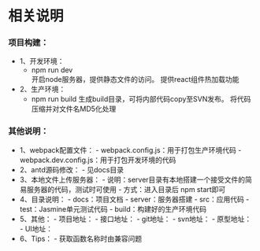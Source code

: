 # 相关说明
 
### 项目构建：
- 1、开发环境：
    - npm run dev     
        开启node服务器，提供静态文件的访问。
        提供react组件热加载功能
- 2、生产环境：
    - npm run build
        生成build目录，可将内部代码copy至SVN发布。
        将代码压缩并对文件名MD5化处理

### 其他说明：
- 1、webpack配置文件：
       - webpack.config.js：用于打包生产环境代码
       - webpack.dev.config.js：用于打包开发环境的代码
- 2、antd源码修改：
       - 见docs目录
- 3、本地文件上传服务器：
       - 说明：server目录有本地搭建一个接受文件的简易服务器的代码，测试时可使用
       - 方式：进入目录后 npm start即可
- 4、目录说明：
       - docs：项目文档
       - server：服务器搭建
       - src：应用代码
       - test：Jasmine单元测试代码
       - build：构建好的生产环境代码
- 5、其他：
       - 项目地址：
       - 接口地址：
       - git地址：
       - svn地址：
       - 原型地址：
       - UI地址：
- 6、Tips：
       - 获取函数名称时由兼容问题